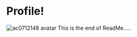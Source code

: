 # Profile!
![ac0712148 avatar](https://avatars1.githubusercontent.com/u/41354194?v=4)
This is the end of ReadMe.....

